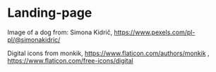 # Landing-page

Image of a dog from: Simona Kidrič, https://www.pexels.com/pl-pl/@simonakidric/

Digital icons from monkik, https://www.flaticon.com/authors/monkik ,
https://www.flaticon.com/free-icons/digital